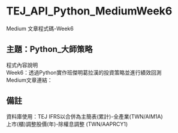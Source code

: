 # TEJ_API_Python_MediumWeek6
Medium 文章程式碼-Week6

## 主題：Python_大師策略
程式內容說明<br>
Week6：透過Python實作班傑明葛拉漢的投資策略並進行績效回測<br>
Medium文章連結：<br>
## 備註
資料庫使用：TEJ  IFRS以合併為主簡表(累計)-全產業(TWN/AIM1A)<br>
上市(櫃)調整股價(年)-除權息調整 (TWN/AAPRCY1)
